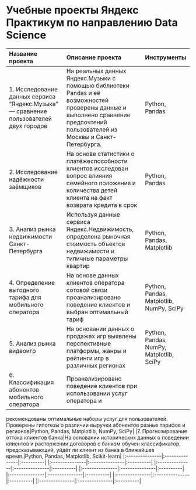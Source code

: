 # Учебные проекты Яндекс Практикум по направлению Data Science

|Название проекта|Описание проекта|Инструменты|
|:---------------|:---------------|:----------|
|1. Исследование данных сервиса “Яндекс.Музыка” — сравнение пользователей двух городов|На реальных данных Яндекс.Музыки c помощью библиотеки Pandas и её возможностей проверены данные и выполнено сравнение предпочтений пользователей из Москвы и Санкт-Петербурга.|Python, Pandas|
|2. Исследование надёжности заёмщиков|На основе статистики о платёжеспособности клиентов исследован вопрос влияния семейного положения и количества детей клиента на факт возврата кредита в срок|Python, Pandas|
|3. Анализ рынка недвижимости Санкт-Петербурга|Используя данные сервиса Яндекс.Недвижимость, определена рыночная стоимость объектов недвижимости и типичные параметры квартир|Python, Pandas, Matplotlib|
|4. Определение выгодного тарифа для мобильного оператора|На основе данных клиентов оператора сотовой связи проанализировано поведение клиентов и выбран оптимальный тариф|Python, Pandas, Matplotlib, NumPy, SciPy|
|5. Анализ рынка видеоигр|На основании данных о продажах игр выявлены перспективные платформы, жанры и рейтинги игр в различных регионах|Python, Pandas, NumPy, Matplotlib, SciPy|
|6. Классификация абонентов мобильного оператора|Проанализировано поведение клиентов при использовании услуг оператора и
рекомендованы оптимальные наборы услуг для пользователей. Проверены гипотезы о различии выручки абонентов разных тарифов и
регионов|Python, Pandas, Matplotlib, NumPy, SciPy|
|7. Прогнозирование оттока клиентов банка|На основании исторических данных о поведении клиентов и расторжении договоров с банком обучен классификатор, предсказывающий, уйдёт ли клиент из банка в ближайшее время.|Python, Pandas, Matplotlib, Scikit-learn|
|:---------------|:---------------|:----------|
|:---------------|:---------------|:----------|
|:---------------|:---------------|:----------|
|:---------------|:---------------|:----------|
|:---------------|:---------------|:----------|
|:---------------|:---------------|:----------|
|:---------------|:---------------|:----------|
